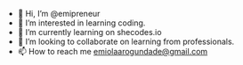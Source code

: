 - 👋 Hi, I’m @emipreneur
- 👀 I’m interested in learning coding.
- 🌱 I’m currently learning on shecodes.io
- 💞️ I’m looking to collaborate on learning from professionals.
- 📫 How to reach me emiolaarogundade@gmail.com
<!---
emi0711/emi0711 is a ✨ special ✨ repository because its `README.md` (this file) appears on your GitHub profile.
You can click the Preview link to take a look at your changes.
--->

